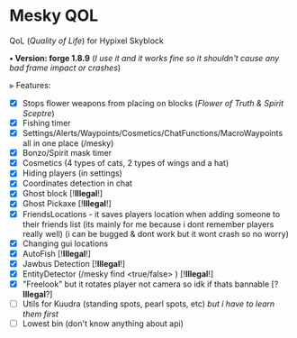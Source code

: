 # Mesky QOL
QoL (*Quality of Life*) for Hypixel Skyblock

**• Version: forge 1.8.9**
(*I use it and it works fine so it shouldn't cause any bad frame impact or crashes*)



⪢ Features: 
- [x] Stops flower weapons from placing on blocks (*Flower of Truth & Spirit Sceptre*)
- [x] Fishing timer
- [x] Settings/Alerts/Waypoints/Cosmetics/ChatFunctions/MacroWaypoints all in one place (/mesky)
- [x] Bonzo/Spirit mask timer
- [x] Cosmetics (4 types of cats, 2 types of wings and a hat)
- [x] Hiding players (in settings)
- [x] Coordinates detection in chat
- [x] Ghost block [!**Illegal**!]
- [x] Ghost Pickaxe [!**Illegal**!]
- [x] FriendsLocations - it saves players location when adding someone to their friends list (its mainly for me because i dont remember players really well) (i can be bugged & dont work but it wont crash so no worry)
- [x] Changing gui locations
- [x] AutoFish [!**Illegal**!]
- [x] Jawbus Detection [!**Illegal**!]
- [x] EntityDetector (/mesky find <true/false> <name of entity>) [!**Illegal**!]
- [x] "Freelook" but it rotates player not camera so idk if thats bannable [?**Illegal**?]
- [ ] Utils for Kuudra (standing spots, pearl spots, etc) *but i have to learn them first*
- [ ] Lowest bin (don't know anything about api)
